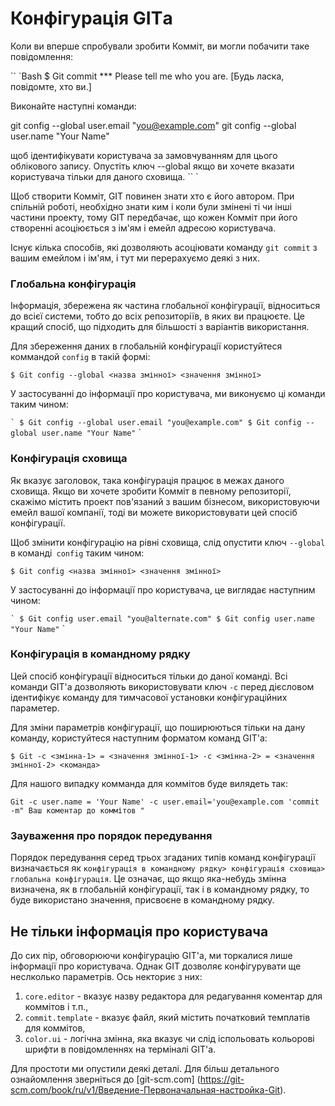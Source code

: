 # Конфігурація GITа

Коли ви вперше спробували зробити Комміт, ви могли побачити таке повідомлення:

`` `Bash
$ Git commit
*** Please tell me who you are. [Будь ласка, повідомте, хто ви.]

Виконайте наступні команди:

git config --global user.email "you@example.com"
git config --global user.name "Your Name"

щоб ідентифікувати користувача за замовчуванням для цього облікового запису.
Опустіть ключ --global якщо ви хочете вказати користувача тільки для даного сховища.
`` `

Щоб створити Комміт, GIT повинен знати хто є його автором. При спільній роботі, необхідно знати ким і коли були змінені ті чи інші частини проекту, тому GIT передбачає, що кожен Комміт при його створенні асоціюється з ім'ям і емейл адресою користувача.

Існує кілька способів, які дозволяють асоціювати команду `git commit` з вашим емейлом і ім'ям, і тут ми перерахуємо деякі з них.

### Глобальна конфігурація

Інформація, збережена як частина глобальної конфігурації, відноситься до всієї системи, тобто до всіх репозиторіїв, в яких ви працюєте. Це кращий спосіб, що підходить для більшості з варіантів використання.

Для збереження даних в глобальній конфігурації користуйтеся коммандой `config` в такій формі:

`$ Git config --global <назва змінної> <значення змінної>`

У застосуванні до інформації про користувача, ми виконуємо ці команди таким чином:

`` `
$ Git config --global user.email "you@example.com"
$ Git config --global user.name "Your Name"
`` `

### Конфігурація сховища

Як вказує заголовок, така конфігурація працює в межах даного сховища. Якщо ви хочете зробити Комміт в певному репозиторії, скажімо містить проект пов'язаний з вашим бізнесом, використовуючи емейл вашої компанії, тоді ви можете використовувати цей спосіб конфігурації.

Щоб змінити конфігурацію на рівні сховища, слід опустити ключ `--global` в команді` config` таким чином:

`$ Git config <назва змінної> <значення змінної>`

У застосуванні до інформації про користувача, це виглядає наступним чином:

`` `
$ Git config user.email "you@alternate.com"
$ Git config user.name "Your Name"
`` `

### Конфігурація в командному рядку

Цей спосіб конфігурації відноситься тільки до даної команді. Всі команди GIT'а дозволяють використовувати ключ `-c` перед дієсловом ідентифікує команду для тимчасової установки конфігураційних параметер.

Для зміни параметрів конфігурації, що поширюються тільки на дану команду, користуйтеся наступним форматом команд GIT'a:

`$ Git -c <змінна-1> = <значення змінної-1> -c <змінна-2> = <значення змінної-2> <команда>`

Для нашого випадку комманда для коммітов буде вилядеть так:

`Git -c user.name = 'Your Name' -c user.email='you@example.com 'commit -m" Ваш коментар до коммітов "`

### Зауваження про порядок передування

Порядок передування серед трьох згаданих типів команд конфігурації визначається як `конфігурація в командному рядку> конфігурація сховища> глобальна конфігурація`. Це означає, що якщо яка-небудь змінна визначена, як в глобальній конфігурації, так і в командному рядку, то буде використано значення, присвоєне в командному рядку.

## Не тільки інформація про користувача

До сих пір, обговорюючи конфігурацію GIT'а, ми торкалися лише інформації про користувача. Однак GIT дозволяє конфігурувати ще неслколько параметрів. Ось некториє з них:

1. `core.editor` - вказує назву редактора для редагування коментар для коммітов і т.п.,
2. `commit.template` - вказує файл, який містить початковий темплатів для коммітов,
3. `color.ui` - логічна змінна, яка вказує чи слід іспольовать кольорові шрифти в повідомленнях на терміналі GIT'а.

Для простоти ми опустили деякі деталі. Для більш детального ознайомлення зверніться до [git-scm.com] (https://git-scm.com/book/ru/v1/Введение-Первоначальная-настройка-Git).
